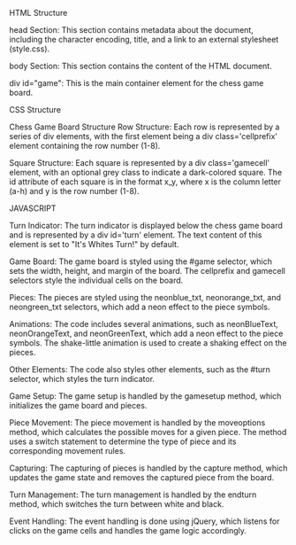 HTML Structure

head Section: This section contains metadata about the document, including the character encoding, title, and a link to an external stylesheet (style.css).

body Section: This section contains the content of the HTML document.

div id="game": This is the main container element for the chess game board.

CSS Structure

Chess Game Board Structure
Row Structure: Each row is represented by a series of div elements, with the first element being a div class='cellprefix' element containing the row number (1-8).

Square Structure: Each square is represented by a div class='gamecell' element, with an optional grey class to indicate a dark-colored square. The id attribute of each square is in the format x_y, where x is the column letter (a-h) and y is the row number (1-8).

JAVASCRIPT

Turn Indicator:
The turn indicator is displayed below the chess game board and is represented by a div id='turn' element. The text content of this element is set to "It's Whites Turn!" by default.

Game Board:
The game board is styled using the #game selector, which sets the width, height, and margin of the board. The cellprefix and gamecell selectors style the individual cells on the board.

Pieces:
The pieces are styled using the neonblue_txt, neonorange_txt, and neongreen_txt selectors, which add a neon effect to the piece symbols.

Animations:
The code includes several animations, such as neonBlueText, neonOrangeText, and neonGreenText, which add a neon effect to the piece symbols. The shake-little animation is used to create a shaking effect on the pieces.

Other Elements:
The code also styles other elements, such as the #turn selector, which styles the turn indicator.

Game Setup:
The game setup is handled by the gamesetup method, which initializes the game board and pieces.

Piece Movement:
The piece movement is handled by the moveoptions method, which calculates the possible moves for a given piece. The method uses a switch statement to determine the type of piece and its corresponding movement rules.

Capturing:
The capturing of pieces is handled by the capture method, which updates the game state and removes the captured piece from the board.

Turn Management:
The turn management is handled by the endturn method, which switches the turn between white and black.

Event Handling:
The event handling is done using jQuery, which listens for clicks on the game cells and handles the game logic accordingly.
